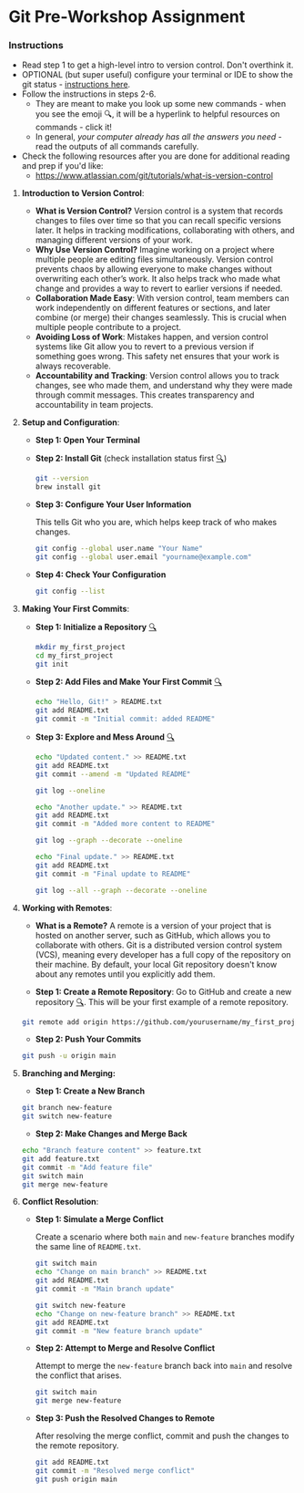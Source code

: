 # Git Pre-Workshop Assignment

### Instructions
- Read step 1 to get a high-level intro to version control. Don't overthink it.
- OPTIONAL (but super useful) configure your terminal or IDE to show the git status - [instructions here](GITTERMINAL.md).
- Follow the instructions in steps 2-6. 
    - They are meant to make you look up some new commands - when you see the emoji 🔍, it will be a hyperlink to helpful resources on commands - click it!
    - In general, *your computer already has all the answers you need* - read the outputs of all commands carefully.
- Check the following resources after you are done for additional reading and prep if you'd like:
    - https://www.atlassian.com/git/tutorials/what-is-version-control

1. **Introduction to Version Control**:

   - **What is Version Control?** Version control is a system that records changes to files over time so that you can recall specific versions later. It helps in tracking modifications, collaborating with others, and managing different versions of your work.
   - **Why Use Version Control?** Imagine working on a project where multiple people are editing files simultaneously. Version control prevents chaos by allowing everyone to make changes without overwriting each other’s work. It also helps track who made what change and provides a way to revert to earlier versions if needed.
   - **Collaboration Made Easy**: With version control, team members can work independently on different features or sections, and later combine (or merge) their changes seamlessly. This is crucial when multiple people contribute to a project.
   - **Avoiding Loss of Work**: Mistakes happen, and version control systems like Git allow you to revert to a previous version if something goes wrong. This safety net ensures that your work is always recoverable.
   - **Accountability and Tracking**: Version control allows you to track changes, see who made them, and understand why they were made through commit messages. This creates transparency and accountability in team projects.

2. **Setup and Configuration**:

   - **Step 1: Open Your Terminal**

   - **Step 2: Install Git** (check installation status first [🔍](https://www.google.com/search?q=what+is+the+--version+option))

     ```sh
     git --version
     brew install git
     ```

   - **Step 3: Configure Your User Information**

     This tells Git who you are, which helps keep track of who makes changes.

     ```sh
     git config --global user.name "Your Name"
     git config --global user.email "yourname@example.com"
     ```

   - **Step 4: Check Your Configuration**

     ```sh
     git config --list
     ```

3. **Making Your First Commits**:

   - **Step 1: Initialize a Repository** [🔍](https://www.google.com/search?q=basic+file+navigation+in+terminal)

     ```sh
     mkdir my_first_project
     cd my_first_project
     git init
     ```

   - **Step 2: Add Files and Make Your First Commit** [🔍](https://www.google.com/search?q=what+is+the+echo+command+terminal)

     ```sh
     echo "Hello, Git!" > README.txt
     git add README.txt
     git commit -m "Initial commit: added README"
     ```

   - **Step 3: Explore and Mess Around** [🔍](https://www.google.com/search?q=how+to+use+git+log)

     ```sh
     echo "Updated content." >> README.txt
     git add README.txt
     git commit --amend -m "Updated README"

     git log --oneline

     echo "Another update." >> README.txt
     git add README.txt
     git commit -m "Added more content to README"

     git log --graph --decorate --oneline

     echo "Final update." >> README.txt
     git add README.txt
     git commit -m "Final update to README"

     git log --all --graph --decorate --oneline
     ```

4. **Working with Remotes**:

   - **What is a Remote?** A remote is a version of your project that is hosted on another server, such as GitHub, which allows you to collaborate with others. Git is a distributed version control system (VCS), meaning every developer has a full copy of the repository on their machine. By default, your local Git repository doesn't know about any remotes until you explicitly add them.

   - **Step 1: Create a Remote Repository**: Go to GitHub and create a new repository [🔍](https://docs.github.com/en/repositories/creating-and-managing-repositories/quickstart-for-repositories). This will be your first example of a remote repository.

   ```sh
   git remote add origin https://github.com/yourusername/my_first_project.git
   ```

   - **Step 2: Push Your Commits**

   ```sh
   git push -u origin main
   ```

5. **Branching and Merging:**

    - **Step 1: Create a New Branch**

    ```sh
    git branch new-feature
    git switch new-feature
    ```

    - **Step 2: Make Changes and Merge Back**

    ```sh
    echo "Branch feature content" >> feature.txt
    git add feature.txt
    git commit -m "Add feature file"
    git switch main
    git merge new-feature
    ```

6. **Conflict Resolution**:

    - **Step 1: Simulate a Merge Conflict**

      Create a scenario where both `main` and `new-feature` branches modify the same line of `README.txt`.
      ```sh
      git switch main
      echo "Change on main branch" >> README.txt
      git add README.txt
      git commit -m "Main branch update"

      git switch new-feature
      echo "Change on new-feature branch" >> README.txt
      git add README.txt
      git commit -m "New feature branch update"
      ```

    - **Step 2: Attempt to Merge and Resolve Conflict**

      Attempt to merge the `new-feature` branch back into `main` and resolve the conflict that arises.
      ```sh
      git switch main
      git merge new-feature
      ```

    - **Step 3: Push the Resolved Changes to Remote**

      After resolving the merge conflict, commit and push the changes to the remote repository.
      ```sh
      git add README.txt
      git commit -m "Resolved merge conflict"
      git push origin main
      ```
